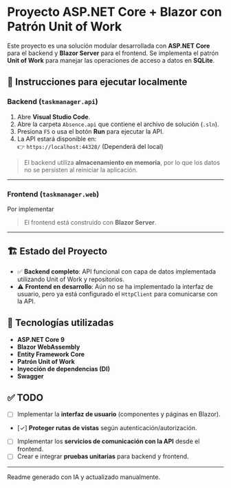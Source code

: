 # Proyecto ASP.NET Core + Blazor con Patrón Unit of Work

Este proyecto es una solución modular desarrollada con **ASP.NET Core** para el backend y **Blazor Server** para el frontend. Se implementa el patrón **Unit of Work** para manejar las operaciones de acceso a datos en **SQLite**.

## 🚀 Instrucciones para ejecutar localmente

### Backend (`taskmanager.api`)

1. Abre **Visual Studio Code**.
2. Abre la carpeta `Absence.api` que contiene el archivo de solución (`.sln`).
3. Presiona `F5` o usa el botón **Run** para ejecutar la API.
4. La API estará disponible en:  
   👉 `https://localhost:44328/` (Dependerá del local)

> El backend utiliza **almacenamiento en memoria**, por lo que los datos no se persisten al reiniciar la aplicación.

---

### Frontend (`taskmanager.web`)

Por implementar

> El frontend está construido con **Blazor Server**.

---

## 🏗️ Estado del Proyecto

- ✅ **Backend completo**: API funcional con capa de datos implementada utilizando Unit of Work y repositorios.
- ⚠️ **Frontend en desarrollo**: Aún no se ha implementado la interfaz de usuario, pero ya está configurado el `HttpClient` para comunicarse con la API.

## 🧱 Tecnologías utilizadas

- **ASP.NET Core 9**
- **Blazor WebAssembly**
- **Entity Framework Core**
- **Patrón Unit of Work**
- **Inyección de dependencias (DI)**
- **Swagger**

## ✅ TODO

- [ ] Implementar la **interfaz de usuario** (componentes y páginas en Blazor).
- [✓] **Proteger rutas de vistas** según autenticación/autorización.
- [ ] Implementar los **servicios de comunicación con la API** desde el frontend.
- [ ] Crear e integrar **pruebas unitarias** para backend y frontend.

---

Readme generado con IA y actualizado manualmente.
